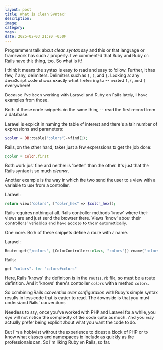 ```yaml
---
layout: post
title: What is Clean Syntax?
description:
image:
category:
tags:
date: 2025-02-03 21:20 -0500
---
```

Programmers talk about *clean syntax* say and this or that language or framework has such a property. I've commented that Ruby and Ruby on Rails have this thing, too. So what is it?
<!--more-->
I think it means the syntax is easy to read and easy to follow. Further, it has few, if any, delimiters. Delimiters such as `[`, `(`, and `{`. Looking at any JavaScript code shows exactly what I referring to -- nested `[`, `(`, and `{` everywhere!

Because I've been working with Laravel and Ruby on Rails lately, I have examples from those.

Both of these code snippets do the same thing -- read the first record from a database.

Laravel is explicit in naming the table of interest and there's a fair number of expressions and parameters:
```php
$color = DB::table("colors")->find(1);
```
Rails, on the other hand, takes just a few expressions to get the job done:
```ruby
@color = Color.first
```
Both work just fine and neither is 'better' than the other. It's just that the Rails syntax is so much *cleaner*.

Another example is the way in which the two send the user to a view with a variable to use from a controller.

Laravel:
```php
return view("colors", ["color_hex" => $color_hex]);
```
Rails requires nothing at all. Rails controller methods 'know' where their views are and just send the browser there. Views 'know' about their controllers' variables and have access to them automatically.

One more. Both of these snippets define a route with a name. 

Laravel:
```php
Route::get("/colors", [ColorController::class, "colors"])->name("colors");
```

Rails:
```ruby
get "colors", to: "colors#colors"
```

Here, Rails 'knows' the definition is in the `routes.rb` file, so must be a route definition. And it 'knows' there's controller `colors` with a method `colors`.

So combining Rails *convention over configuration* with Ruby's simple syntax results in less code that is easier to read. The downside is that you must understand Rails' conventions.

Needless to say, once you've worked with PHP and Laravel for a while, you eye will not notice the complexity of the code quite as much. And you may actually prefer being explicit about what you want the code to do.

But I'm a hobbyist without the experience to digest a block of PHP or to know what classes and namespaces to include as quickly as the professionals can. So I'm liking Ruby on Rails, so far.

